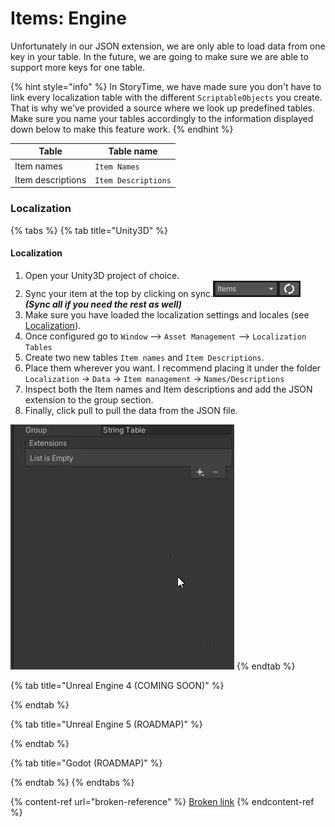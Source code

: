 # Items: Engine

Unfortunately in our JSON extension, we are only able to load data from one key in your table. In the future, we are going to make sure we are able to support more keys for one table.

{% hint style="info" %}
In StoryTime, we have made sure you don't have to link every localization table with the different `ScriptableObjects` you create. That is why we've provided a source where we look up predefined tables. Make sure you name your tables accordingly to the information displayed down below to make this feature work.&#x20;
{% endhint %}

| Table             | Table name          |
| ----------------- | ------------------- |
| Item names        | `Item Names`        |
| Item descriptions | `Item Descriptions` |

### Localization

{% tabs %}
{% tab title="Unity3D" %}
#### Localization

1. Open your Unity3D project of choice.
2. Sync your item at the top by clicking on sync.![](../../../.gitbook/assets/storytime-sync-item-data.png) _**(Sync all if you need the rest as well)**_
3. Make sure you have loaded the localization settings and locales (see [Localization](../../../storytime/storytime/systems/localization.md)).
4. Once configured go to `Window` --> `Asset Management` --> `Localization Tables`
5. Create two new tables `Item names` and `Item Descriptions`.
6. Place them wherever you want. I recommend placing it under the folder `Localization` -> `Data` -> `Item management` -> `Names/Descriptions`&#x20;
7. Inspect both the Item names and Item descriptions and add the JSON extension to the group section.&#x20;
8. Finally, click pull to pull the data from the JSON file.

![Adding JSON extension.](../../../.gitbook/assets/af2f6a7edea09947d5a24b60b956b2c3.gif)
{% endtab %}

{% tab title="Unreal Engine 4 (COMING SOON)" %}

{% endtab %}

{% tab title="Unreal Engine 5 (ROADMAP)" %}

{% endtab %}

{% tab title="Godot (ROADMAP)" %}

{% endtab %}
{% endtabs %}

{% content-ref url="broken-reference" %}
[Broken link](broken-reference)
{% endcontent-ref %}
